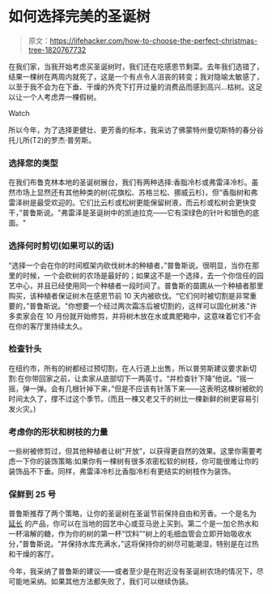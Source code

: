 # 如何选择完美的圣诞树

> 原文：<https://lifehacker.com/how-to-choose-the-perfect-christmas-tree-1820767732>

在我们家，当我开始考虑买圣诞树时，我们还在吃感恩节剩菜。去年我们选错了，结果一棵树在两周内就死了，这是一个有点令人沮丧的转变；我对隐喻太敏感了，以至于我不会为在下垂、干燥的外壳下打开过量的消费品而感到高兴...枯树。这足以让一个人考虑弄一棵假树。

Watch

所以今年，为了选择更健壮、更芳香的标本，我采访了佛蒙特州曼切斯特的春分谷托儿所(T2)的罗杰·普劳斯。

### 选择您的类型

在我们布鲁克林本地的圣诞树展台，我们有两种选择:香脂冷杉或弗雷泽冷杉。虽然市场上显然还有其他种类的树(花旗松、苏格兰松、挪威云杉)，但“香脂树和弗雷泽树是最受欢迎的。它们比云杉或松树更能保留树液，而云杉或松树会更快变干，”普鲁斯说。"弗雷泽是圣诞树中的凯迪拉克——它有深绿色的针叶和银色的底面。"

### 选择何时剪切(如果可以的话)

“选择一个会在你的时间框架内砍伐树木的种植者，”普鲁斯说。很明显，当你在那里的时候，一个会砍树的农场是最好的；如果这不是一个选择，去一个你信任的园艺中心，并且已经使用同一个种植者一段时间了。普鲁斯的苗圃从一个种植者那里购买，该种植者保证树木在感恩节前 10 天内被砍伐。“它们何时被切割是非常重要的，”普鲁斯说。"你想要一个经过两次霜冻后被切割的，这样可以固化树液."许多卖家会在 10 月份就开始修剪，并将树木放在水或粪肥箱中，这意味着它们不会在你的客厅里持续太久。

### 检查针头

在纽约市，所有的树都经过预切割，在人行道上出售，所以普劳斯建议要求新切割:在你带回家之前，让卖家从底部切下一两英寸。“并检查针下降”他说。“摇一摇，弹一弹。会有几根针掉下来，”但是不应该有针落下来——这表明这棵树被砍的时间太久了，撑不过这个季节。(而且一棵又老又干的树比一棵新鲜的树更容易引发火灾。)

### 考虑你的形状和树枝的力量

一些树被修剪过，但其他种植者让树“开放”，以获得更自然的效果。这里你需要考虑一下你的装饰策略:如果你有一棵树有很多浓密松软的树枝，你可能很难让你的装饰品不下垂。同样，弗雷泽冷杉比香脂冷杉有更结实的树枝作为装饰。

### 保鲜到 25 号

普鲁斯推荐了两个策略，让你的圣诞树在圣诞节前保持自由和芳香。一个是名为 [延长](https://www.amazon.com/ProLong-1512-PROLONG-CHRISTMAS-PRESERVATIVE/dp/B00GY515MW/ref=sr_1_2?asc_campaign=InlineText&asc_refurl=https://lifehacker.com/how-to-choose-the-perfect-christmas-tree-1820767732&asc_source=&ie=UTF8&keywords=prolong&qid=1511800615&s=lawn-garden&sr=1-2&tag=kinjalifehackerlink-20) 的产品，你可以在当地的园艺中心或亚马逊上买到。第二个是一加仑热水和一杯溶解的糖，作为你的树的第一杯“饮料”“树上的毛细血管会立即开始吸收水分，”普鲁斯说。“并保持水库充满水，”这将保持你的树尽可能潮湿，特别是在过热和干燥的客厅。

今年，我采纳了普鲁斯的建议——或者至少是在附近没有圣诞树农场的情况下，尽可能地采纳。如果其他方法都失败了，我们可以继续伪装。
